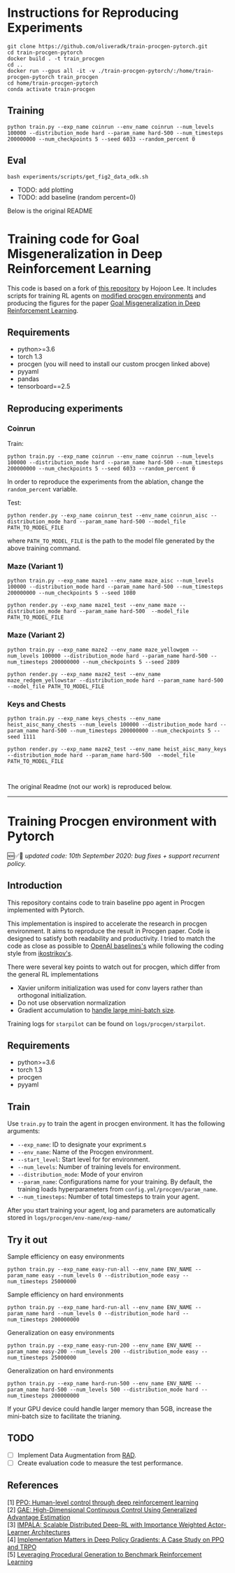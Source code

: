 # Instructions for Reproducing Experiments

```
git clone https://github.com/oliveradk/train-procgen-pytorch.git
cd train-procgen-pytorch
docker build . -t train_procgen
cd ..
docker run --gpus all -it -v ./train-procgen-pytorch/:/home/train-procgen-pytorch train_procgen
cd home/train-procgen-pytorch
conda activate train-procgen
```

## Training
`python train.py --exp_name coinrun --env_name coinrun --num_levels 100000 --distribution_mode hard --param_name hard-500 --num_timesteps 200000000 --num_checkpoints 5 --seed 6033 --random_percent 0`
## Eval
`bash experiments/scripts/get_fig2_data_odk.sh`
- TODO: add plotting 
- TODO: add baseline (random percent=0)

Below is the original README
# Training code for Goal Misgeneralization in Deep Reinforcement Learning

This code is based on a fork of [this repository](https://github.com/joonleesky/train-procgen-pytorch) by Hojoon Lee.
It includes scripts for training RL agents on [modified procgen environments](https://github.com/JacobPfau/procgenAISC) and producing the figures for the paper [Goal Misgeneralization in Deep Reinforcement Learning](https://arxiv.org/abs/2105.14111).


## Requirements

- python>=3.6
- torch 1.3
- procgen (you will need to install our custom procgen linked above)
- pyyaml
- pandas
- tensorboard==2.5

## Reproducing experiments

### Coinrun

Train:

```
python train.py --exp_name coinrun --env_name coinrun --num_levels 100000 --distribution_mode hard --param_name hard-500 --num_timesteps 200000000 --num_checkpoints 5 --seed 6033 --random_percent 0
```

In order to reproduce the experiments from the ablation, change the `random_percent` variable.

Test:
```
python render.py --exp_name coinrun_test --env_name coinrun_aisc --distribution_mode hard --param_name hard-500 --model_file PATH_TO_MODEL_FILE
```
where `PATH_TO_MODEL_FILE` is the path to the model file generated by the above training command.

### Maze (Variant 1)

```
python train.py --exp_name maze1 --env_name maze_aisc --num_levels 100000 --distribution_mode hard --param_name hard-500 --num_timesteps 200000000 --num_checkpoints 5 --seed 1080
```

```
python render.py --exp_name maze1_test --env_name maze --distribution_mode hard --param_name hard-500  --model_file PATH_TO_MODEL_FILE
```

### Maze (Variant 2)

```
python train.py --exp_name maze2 --env_name maze_yellowgem --num_levels 100000 --distribution_mode hard --param_name hard-500 --num_timesteps 200000000 --num_checkpoints 5 --seed 2809
```

```
python render.py --exp_name maze2_test --env_name maze_redgem_yellowstar --distribution_mode hard --param_name hard-500  --model_file PATH_TO_MODEL_FILE
```

### Keys and Chests

```
python train.py --exp_name keys_chests --env_name heist_aisc_many_chests --num_levels 100000 --distribution_mode hard --param_name hard-500 --num_timesteps 200000000 --num_checkpoints 5 --seed 1111
```

```
python render.py --exp_name maze2_test --env_name heist_aisc_many_keys --distribution_mode hard --param_name hard-500  --model_file PATH_TO_MODEL_FILE



```

The original Readme (not our work) is reproduced below.



---

Training Procgen environment with Pytorch
===============

🆕✅🎉 *updated code: 10th September 2020: bug fixes + support recurrent policy.*

## Introduction

This repository contains code to train baseline ppo agent in Procgen implemented with Pytorch.

This implementation is inspired to accelerate the research in procgen environment.
It aims to reproduce the result in Procgen paper.
Code is designed to satisfy both readability and productivity. I tried to match the code as close as possible to  [OpenAI baselines's](https://github.com/openai/train-procgen) while following the coding style from [ikostrikov's](https://github.com/ikostrikov/pytorch-a2c-ppo-acktr-gail).  

There were several key points to watch out for procgen, which differ from the general RL implementations

- Xavier uniform initialization was used for conv layers rather than orthogonal initialization.
- Do not use observation normalization
- Gradient accumulation to [handle large mini-batch size](https://medium.com/huggingface/training-larger-batches-practical-tips-on-1-gpu-multi-gpu-distributed-setups-ec88c3e51255).

Training logs for `starpilot` can be found on `logs/procgen/starpilot`.

## Requirements

- python>=3.6
- torch 1.3
- procgen
- pyyaml

## Train

Use `train.py` to train the agent in procgen environment. It has the following arguments:
- `--exp_name`: ID to designate your expriment.s
- `--env_name`: Name of the Procgen environment.
- `--start_level`: Start level for for environment.
- `--num_levels`: Number of training levels for environment.
- `--distribution_mode`: Mode of your environ
- `--param_name`: Configurations name for your training. By default, the training loads hyperparameters from `config.yml/procgen/param_name`.
- `--num_timesteps`: Number of total timesteps to train your agent.

After you start training your agent, log and parameters are automatically stored in `logs/procgen/env-name/exp-name/`

## Try it out

Sample efficiency on easy environments

`python train.py --exp_name easy-run-all --env_name ENV_NAME --param_name easy --num_levels 0 --distribution_mode easy --num_timesteps 25000000`

Sample efficiency on hard environments

`python train.py --exp_name hard-run-all --env_name ENV_NAME --param_name hard --num_levels 0 --distribution_mode hard --num_timesteps 200000000`

Generalization on easy environments

`python train.py --exp_name easy-run-200 --env_name ENV_NAME --param_name easy-200 --num_levels 200 --distribution_mode easy --num_timesteps 25000000`

Generalization on hard environments

`python train.py --exp_name hard-run-500 --env_name ENV_NAME --param_name hard-500 --num_levels 500 --distribution_mode hard --num_timesteps 200000000`

If your GPU device could handle larger memory than 5GB, increase the mini-batch size to facilitate the trianing.

## TODO

- [ ] Implement Data Augmentation from [RAD](https://mishalaskin.github.io/rad/). 
- [ ] Create evaluation code to measure the test performance.

## References

[1] [PPO: Human-level control through deep reinforcement learning ](https://arxiv.org/abs/1707.06347) <br>
[2] [GAE: High-Dimensional Continuous Control Using Generalized Advantage Estimation ](https://arxiv.org/abs/1506.02438) <br>
[3] [IMPALA: Scalable Distributed Deep-RL with Importance Weighted Actor-Learner Architectures](https://arxiv.org/abs/1802.01561) <br>
[4] [Implementation Matters in Deep Policy Gradients: A Case Study on PPO and TRPO](https://arxiv.org/abs/2005.12729) <br>
[5] [Leveraging Procedural Generation to Benchmark Reinforcement Learning](https://arxiv.org/abs/1912.01588)

